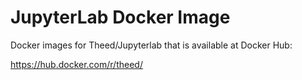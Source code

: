 # JupyterLab Docker Image

Docker images for Theed/Jupyterlab that is available at Docker Hub:

https://hub.docker.com/r/theed/


